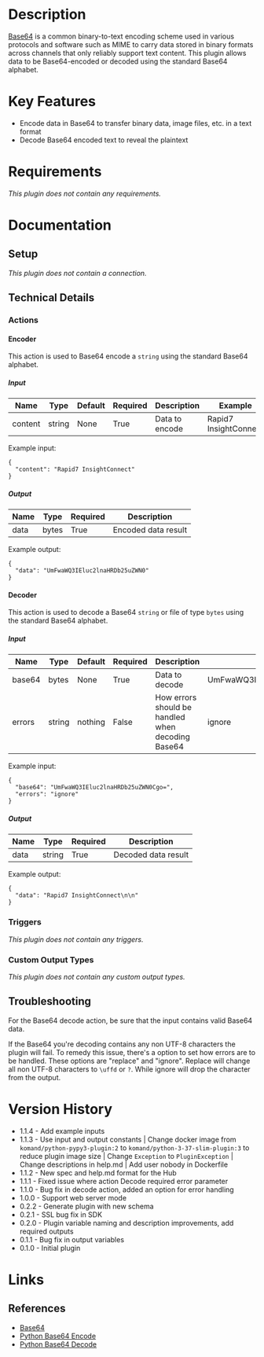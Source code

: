 # Description

[Base64](https://en.wikipedia.org/wiki/Base64) is a common binary-to-text encoding scheme used in various protocols and software such as MIME to carry data stored in binary formats across channels that only reliably support text content. This plugin allows data to be Base64-encoded or decoded using the standard Base64 alphabet.

# Key Features

* Encode data in Base64 to transfer binary data, image files, etc. in a text format
* Decode Base64 encoded text to reveal the plaintext

# Requirements

_This plugin does not contain any requirements._

# Documentation

## Setup

_This plugin does not contain a connection._

## Technical Details

### Actions

#### Encoder

This action is used to Base64 encode a `string` using the standard Base64 alphabet.

##### Input

|Name|Type|Default|Required|Description|Example|Enum|
|----|----|-------|--------|-----------|-------|----|
|content|string|None|True|Data to encode|Rapid7 InsightConnect|None|

Example input:

```
{
  "content": "Rapid7 InsightConnect"
}
```

##### Output

|Name|Type|Required|Description|
|----|----|--------|-----------|
|data|bytes|True|Encoded data result|

Example output:

```
{
  "data": "UmFwaWQ3IEluc2lnaHRDb25uZWN0"
}
```

#### Decoder

This action is used to decode a Base64 `string` or file of type `bytes` using the standard Base64 alphabet.

##### Input

|Name|Type|Default|Required|Description|Example|Enum|
|----|----|-------|--------|-----------|-------|----|
|base64|bytes|None|True|Data to decode|UmFwaWQ3IEluc2lnaHRDb25uZWN0Cgo=|None|
|errors|string|nothing|False|How errors should be handled when decoding Base64|ignore|['replace', 'ignore', 'nothing']|

Example input:

```
{
  "base64": "UmFwaWQ3IEluc2lnaHRDb25uZWN0Cgo=",
  "errors": "ignore"
}
```

##### Output

|Name|Type|Required|Description|
|----|----|--------|-----------|
|data|string|True|Decoded data result|

Example output:

```
{
  "data": "Rapid7 InsightConnect\n\n"
}
```

### Triggers

_This plugin does not contain any triggers._

### Custom Output Types

_This plugin does not contain any custom output types._

## Troubleshooting

For the Base64 decode action, be sure that the input contains valid Base64 data.

If the Base64 you're decoding contains any non UTF-8 characters the plugin will fail. To remedy this issue, there's a
option to set how errors are to be handled. These options are "replace" and "ignore". Replace will change all non UTF-8
characters to `\uffd` or `?`. While ignore will drop the character from the output.

# Version History

* 1.1.4 - Add example inputs
* 1.1.3 - Use input and output constants | Change docker image from `komand/python-pypy3-plugin:2` to `komand/python-3-37-slim-plugin:3` to reduce plugin image size | Change `Exception` to `PluginException` | Change descriptions in help.md | Add user nobody in Dockerfile
* 1.1.2 - New spec and help.md format for the Hub
* 1.1.1 - Fixed issue where action Decode required error parameter
* 1.1.0 - Bug fix in decode action, added an option for error handling
* 1.0.0 - Support web server mode
* 0.2.2 - Generate plugin with new schema
* 0.2.1 - SSL bug fix in SDK
* 0.2.0 - Plugin variable naming and description improvements, add required outputs
* 0.1.1 - Bug fix in output variables
* 0.1.0 - Initial plugin

# Links

## References

* [Base64](https://en.wikipedia.org/wiki/Base64)
* [Python Base64 Encode](https://docs.python.org/2/library/base64.html#base64.standard_b64encode)
* [Python Base64 Decode](https://docs.python.org/2/library/base64.html#base64.standard_b64decode)

